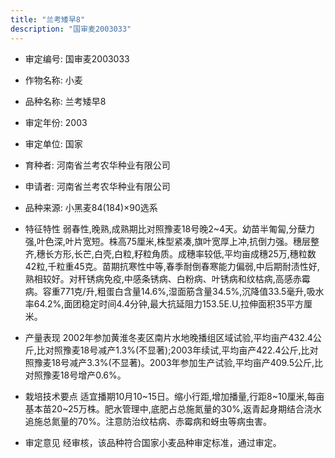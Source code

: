 ```yaml
---
title: "兰考矮早8"
description: "国审麦2003033"
---
```

* 审定编号:  国审麦2003033

*  作物名称:  小麦

*  品种名称:  兰考矮早8

*  审定年份:  2003

*  审定单位:  国家

* 育种者:  河南省兰考农华种业有限公司

*  申请者:  河南省兰考农华种业有限公司

*  品种来源:  小黑麦84(184)×90选系

*  特征特性
弱春性,晚熟,成熟期比对照豫麦18号晚2~4天。幼苗半匍匐,分蘖力强,叶色深,叶片宽短。株高75厘米,株型紧凑,旗叶宽厚上冲,抗倒力强。穗层整齐,穗长方形,长芒,白壳,白粒,籽粒角质。成穗率较低,平均亩成穗25万,穗粒数42粒,千粒重45克。苗期抗寒性中等,春季耐倒春寒能力偏弱,中后期耐渍性好,熟相较好。对秆锈病免疫,中感条锈病、白粉病、叶锈病和纹枯病,高感赤霉病。容重771克/升,粗蛋白含量14.6%,湿面筋含量34.5%,沉降值33.5毫升,吸水率64.2%,面团稳定时间4.4分钟,最大抗延阻力153.5E.U,拉伸面积35平方厘米。

*  产量表现
2002年参加黄淮冬麦区南片水地晚播组区域试验,平均亩产432.4公斤,比对照豫麦18号减产1.3%(不显著);2003年续试,平均亩产422.4公斤,比对照豫麦18号减产3.3%(不显著)。2003年参加生产试验,平均亩产409.5公斤,比对照豫麦18号增产0.6%。

*  栽培技术要点
适宜播期10月10~15日。缩小行距,增加播量,行距8~10厘米,每亩基本苗20~25万株。肥水管理中,底肥占总施氮量的30%,返青起身期结合浇水追施总氮量的70%。注意防治纹枯病、赤霉病和蚜虫等病虫害。

*  审定意见
经审核，该品种符合国家小麦品种审定标准，通过审定。
